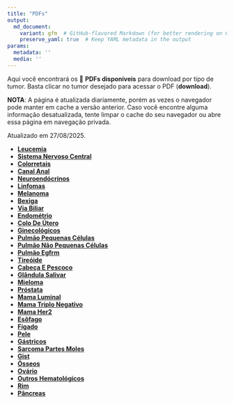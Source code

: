 ```yaml
---
title: "PDFs"
output: 
  md_document:
    variant: gfm  # GitHub-flavored Markdown (for better rendering on GitHub)
    preserve_yaml: true  # Keep YAML metadata in the output
params:
  metadata: ''
  media: ''
---
```


<script async src="https://scripts.simpleanalyticscdn.com/latest.js"></script>

Aqui você encontrará os 📝 **PDFs disponíveis** para download por tipo
de tumor. Basta clicar no tumor desejado para acessar o PDF
(**download**).

**NOTA**: A página é atualizada diariamente, porém as vezes o navegador
pode manter em cache a versão anterior. Caso você encontre alguma
informação desatualizada, tente limpar o cache do seu navegador ou abre
essa página em navegação privada.

Atualizado em 27/08/2025.

- [**Leucemia**](https://coeoralmeds-e768.restdb.io/media/68ae9581f63b804800259d91?download=true)
- [**Sistema Nervoso
  Central**](https://coeoralmeds-e768.restdb.io/media/68ae9583f63b804800259d94?download=true)
- [**Colorretais**](https://coeoralmeds-e768.restdb.io/media/68ae9586f63b804800259d98?download=true)
- [**Canal
  Anal**](https://coeoralmeds-e768.restdb.io/media/68ae9587f63b804800259d99?download=true)
- [**Neuroendócrinos**](https://coeoralmeds-e768.restdb.io/media/68ae9589f63b804800259d9b?download=true)
- [**Linfomas**](https://coeoralmeds-e768.restdb.io/media/68ae958bf63b804800259d9d?download=true)
- [**Melanoma**](https://coeoralmeds-e768.restdb.io/media/68ae958cf63b804800259d9f?download=true)
- [**Bexiga**](https://coeoralmeds-e768.restdb.io/media/68ae958ef63b804800259da1?download=true)
- [**Via
  Biliar**](https://coeoralmeds-e768.restdb.io/media/68ae958ff63b804800259da3?download=true)
- [**Endométrio**](https://coeoralmeds-e768.restdb.io/media/68ae9591f63b804800259da5?download=true)
- [**Colo De
  Útero**](https://coeoralmeds-e768.restdb.io/media/68ae9593f63b804800259da7?download=true)
- [**Ginecológicos**](https://coeoralmeds-e768.restdb.io/media/68ae9594f63b804800259da9?download=true)
- [**Pulmão Pequenas
  Células**](https://coeoralmeds-e768.restdb.io/media/68ae9596f63b804800259dab?download=true)
- [**Pulmão Não Pequenas
  Células**](https://coeoralmeds-e768.restdb.io/media/68ae9597f63b804800259dad?download=true)
- [**Pulmão
  Egfrm**](https://coeoralmeds-e768.restdb.io/media/68ae9599f63b804800259daf?download=true)
- [**Tireóide**](https://coeoralmeds-e768.restdb.io/media/68ae959cf63b804800259db3?download=true)
- [**Cabeça E
  Pescoço**](https://coeoralmeds-e768.restdb.io/media/68ae959ef63b804800259db5?download=true)
- [**Glândula
  Salivar**](https://coeoralmeds-e768.restdb.io/media/68ae959ff63b804800259db7?download=true)
- [**Mieloma**](https://coeoralmeds-e768.restdb.io/media/68ae95a1f63b804800259db9?download=true)
- [**Próstata**](https://coeoralmeds-e768.restdb.io/media/68ae95a3f63b804800259dbb?download=true)
- [**Mama
  Luminal**](https://coeoralmeds-e768.restdb.io/media/68ae95a6f63b804800259dbf?download=true)
- [**Mama Triplo
  Negativo**](https://coeoralmeds-e768.restdb.io/media/68ae95a8f63b804800259dc1?download=true)
- [**Mama
  Her2**](https://coeoralmeds-e768.restdb.io/media/68ae95a9f63b804800259dc3?download=true)
- [**Esôfago**](https://coeoralmeds-e768.restdb.io/media/68ae95abf63b804800259dc5?download=true)
- [**Fígado**](https://coeoralmeds-e768.restdb.io/media/68ae95acf63b804800259dc7?download=true)
- [**Pele**](https://coeoralmeds-e768.restdb.io/media/68ae95aef63b804800259dc9?download=true)
- [**Gástricos**](https://coeoralmeds-e768.restdb.io/media/68ae95b0f63b804800259dcb?download=true)
- [**Sarcoma Partes
  Moles**](https://coeoralmeds-e768.restdb.io/media/68ae95b1f63b804800259dce?download=true)
- [**Gist**](https://coeoralmeds-e768.restdb.io/media/68ae95b3f63b804800259dd0?download=true)
- [**Ósseos**](https://coeoralmeds-e768.restdb.io/media/68ae95b5f63b804800259dd2?download=true)
- [**Ovário**](https://coeoralmeds-e768.restdb.io/media/68ae95b6f63b804800259dd3?download=true)
- [**Outros
  Hematológicos**](https://coeoralmeds-e768.restdb.io/media/68ae95b8f63b804800259dd5?download=true)
- [**Rim**](https://coeoralmeds-e768.restdb.io/media/68ae95b9f63b804800259dd7?download=true)
- [**Pâncreas**](https://coeoralmeds-e768.restdb.io/media/68ae95bbf63b804800259dd9?download=true)
